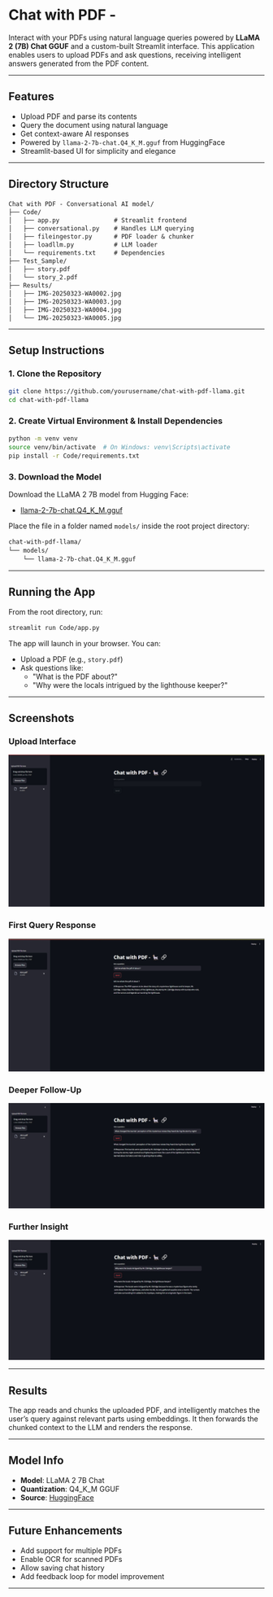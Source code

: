 # Chat with PDF -

Interact with your PDFs using natural language queries powered by **LLaMA 2 (7B) Chat GGUF** and a custom-built Streamlit interface. This application enables users to upload PDFs and ask questions, receiving intelligent answers generated from the PDF content.

---

## Features
- Upload PDF and parse its contents
- Query the document using natural language
- Get context-aware AI responses
- Powered by `llama-2-7b-chat.Q4_K_M.gguf` from HuggingFace
- Streamlit-based UI for simplicity and elegance

---

## Directory Structure
```
Chat with PDF - Conversational AI model/
├── Code/
│   ├── app.py               # Streamlit frontend
│   ├── conversational.py    # Handles LLM querying
│   ├── fileingestor.py      # PDF loader & chunker
│   ├── loadllm.py           # LLM loader
│   └── requirements.txt     # Dependencies
├── Test_Sample/
│   ├── story.pdf
│   └── story_2.pdf
├── Results/
│   ├── IMG-20250323-WA0002.jpg
│   ├── IMG-20250323-WA0003.jpg
│   ├── IMG-20250323-WA0004.jpg
│   └── IMG-20250323-WA0005.jpg
```

---

## Setup Instructions

### 1. Clone the Repository
```bash
git clone https://github.com/yourusername/chat-with-pdf-llama.git
cd chat-with-pdf-llama
```

### 2. Create Virtual Environment & Install Dependencies
```bash
python -m venv venv
source venv/bin/activate  # On Windows: venv\Scripts\activate
pip install -r Code/requirements.txt
```

### 3. Download the Model
Download the LLaMA 2 7B model from Hugging Face:
- [llama-2-7b-chat.Q4_K_M.gguf](https://huggingface.co/TheBloke/Llama-2-7B-Chat-GGUF/blob/main/llama-2-7b-chat.Q4_K_M.gguf)

Place the file in a folder named `models/` inside the root project directory:
```bash
chat-with-pdf-llama/
└── models/
    └── llama-2-7b-chat.Q4_K_M.gguf
```

---

## Running the App
From the root directory, run:
```bash
streamlit run Code/app.py
```

The app will launch in your browser. You can:
- Upload a PDF (e.g., `story.pdf`)
- Ask questions like:
  - "What is the PDF about?"
  - "Why were the locals intrigued by the lighthouse keeper?"

---

## Screenshots

### Upload Interface
![Upload](./Results/IMG-20250323-WA0002.jpg)

### First Query Response
![First Question](./Results/IMG-20250323-WA0003.jpg)

### Deeper Follow-Up
![Second Question](./Results/IMG-20250323-WA0004.jpg)

### Further Insight
![Third Question](./Results/IMG-20250323-WA0005.jpg)

---

## Results
The app reads and chunks the uploaded PDF, and intelligently matches the user’s query against relevant parts using embeddings. It then forwards the chunked context to the LLM and renders the response.

---

## Model Info
- **Model**: LLaMA 2 7B Chat
- **Quantization**: Q4_K_M GGUF
- **Source**: [HuggingFace](https://huggingface.co/TheBloke/Llama-2-7B-Chat-GGUF)

---

## Future Enhancements
- Add support for multiple PDFs
- Enable OCR for scanned PDFs
- Allow saving chat history
- Add feedback loop for model improvement

---
